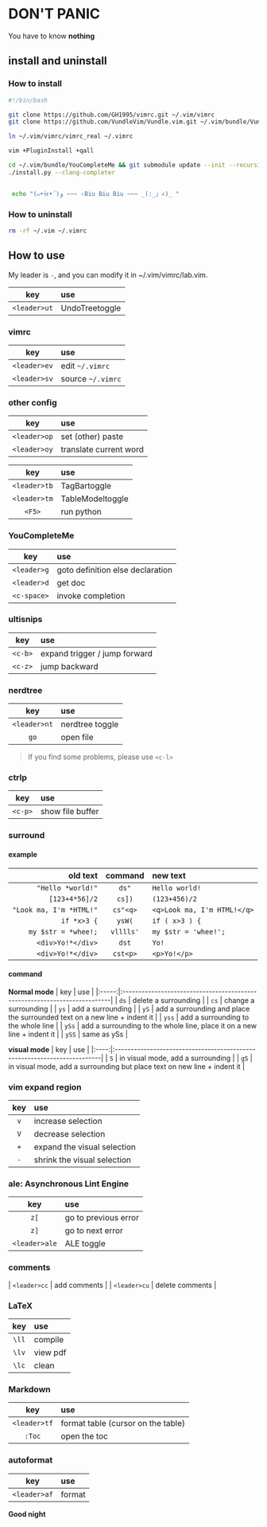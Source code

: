 # DON'T PANIC

You have to know **nothing**

## install and uninstall

### How to install

```sh
#!/bin/bash

git clone https://github.com/GH1995/vimrc.git ~/.vim/vimrc
git clone https://github.com/VundleVim/Vundle.vim.git ~/.vim/bundle/Vundle.vim

ln ~/.vim/vimrc/vimrc_real ~/.vimrc

vim +PluginInstall +qall

cd ~/.vim/bundle/YouCompleteMe && git submodule update --init --recursive
./install.py --clang-completer


 echo "(๑•̀ㅂ•́)و ~~~ ✧Biu Biu Biu ~~~ _(:_」∠)_ "
```

### How to uninstall
```sh
rm -rf ~/.vim ~/.vimrc
```

## How to use

My leader is `-`, and you can modify it in ~/.vim/vimrc/lab.vim.

|      key     | use            |
|:------------:|:---------------|
| `<leader>ut` | UndoTreetoggle |

### vimrc

|      key     | use               |
|:------------:|:------------------|
| `<leader>ev` | edit `~/.vimrc`   |
| `<leader>sv` | source `~/.vimrc` |

### other config

|      key     | use                    |
|:------------:|:-----------------------|
| `<leader>op` | set (other) paste      |
| `<leader>oy` | translate current word |

|      key     | use              |
|:------------:|:-----------------|
| `<leader>tb` | TagBartoggle     |
| `<leader>tm` | TableModeltoggle |
|    `<F5>`    | run python       |

### YouCompleteMe

|     key     | use                              |
|:-----------:|:---------------------------------|
| `<leader>g` | goto definition else declaration |
| `<leader>d` | get doc                          |
| `<c-space>` | invoke completion                |

### ultisnips

|   key   | use                           |
|:-------:|:------------------------------|
| `<c-b>` | expand trigger / jump forward |
| `<c-z>` | jump backward                 |

### nerdtree

|      key     | use             |
|:------------:|:----------------|
| `<leader>nt` | nerdtree toggle |
|     `go`     | open file       |

> If you find some problems, please use `<c-l>`

### ctrlp
|   key   | use              |
|:-------:|:-----------------|
| `<c-p>` | show file buffer |

### surround
#### example
| old text                | command   | new text                    |
| ---:                    | :----:    | :---                        |
| `"Hello *world!"`       | `ds"`     | `Hello world!`              |
| `[123+4*56]/2`          | `cs])`    | `(123+456)/2`               |
| `"Look ma, I'm *HTML!"` | `cs"<q>`  | `<q>Look ma, I'm HTML!</q>` |
| `if *x>3 {`             | `ysW(`    | `if ( x>3 ) {`              |
| `my $str = *whee!;`     | `vlllls'` | `my $str = 'whee!';`        |
| `<div>Yo!*</div>`       | `dst`     | `Yo!`                       |
| `<div>Yo!*</div>`       | `cst<p>`  | `<p>Yo!</p>`                |

#### command

**Normal mode**
| key   | use                                                                       |
|:-----:|:--------------------------------------------------------------------------|
| `ds`  | delete a surrounding                                                      |
| `cs`  | change a surrounding                                                      |
| `ys`  | add a surrounding                                                         |
| `yS`  | add a surrounding and place the surrounded text on a new line + indent it |
| `yss` | add a surrounding to the whole line                                       |
| `ySs` | add a surrounding to the whole line, place it on a new line + indent it   |
| `ySS` | same as ySs                                                               |

**visual mode**
|  key | use                                                                      |
|:----:|:-------------------------------------------------------------------------|
|  `S` | in visual mode, add a surrounding                                        |
| `gS` | in visual mode, add a surrounding but place text on new line + indent it |

### vim expand region
| key | use                         |
|:---:|:----------------------------|
| `v` | increase selection          |
| `V` | decrease  selection         |
| `+` | expand the visual selection |
| `-` | shrink the visual selection |

### ale: Asynchronous Lint Engine
|      key      | use                  |
|:-------------:|:---------------------|
|      `z[`     | go to previous error |
|      `z]`     | go to next error     |
| `<leader>ale` | ALE toggle           |


### comments
| `<leader>cc`     | add comments     |
| `<leader>cu`     | delete comments  |

### LaTeX
| key   | use      |
|:-----:|:---------|
| `\ll` | compile  |
| `\lv` | view pdf |
| `\lc` | clean    |

### Markdown

|      key     | use                                |
|:------------:|:-----------------------------------|
| `<leader>tf` | format table (cursor on the table) |
|    `:Toc`    | open the toc                       |


### autoformat
|      key     | use    |
|:------------:|:-------|
| `<leader>af` | format |

**Good night**
